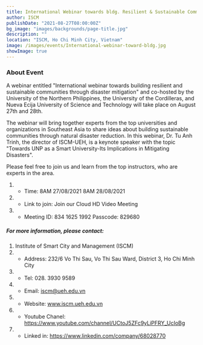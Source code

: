 ```yaml
---
title: International Webinar towards bldg. Resilient & Sustainable Communities through Disaster Mitigation"
author: ISCM
publishDate: "2021-08-27T08:00:00Z"
bg_image: "images/backgrounds/page-title.jpg"
description: ""
location: "ISCM, Ho Chi Minh City, Vietnam"
image: /images/events/International-webinar-toward-bldg.jpg
showImage: true
---
```


### About Event
<!--StartFragment-->

A webinar entitled "International webinar towards building resilient and sustainable communities through disaster mitigation" and co-hosted by the University of the Northern Philippines, the University of the Cordilleras, and Nueva Ecija University of Science and Technology will take place on August 27th and 28th.

The webinar will bring together experts from the top universities and organizations in Southeast Asia to share ideas about building sustainable communities through natural disaster reduction. In this webinar, Dr. Tu Anh Trinh, the director of ISCM-UEH, is a keynote speaker with the topic "Towards UNP as a Smart University-Its Implications in Mitigating Disasters".

Please feel free to join us and learn from the top instructors, who are experts in the area.



1. * Time: 8AM 27/08/2021
8AM 28/08/2021

2. * Link to join: Join our Cloud HD Video Meeting
3. * Meeting ID: 834 1625 1992
Passcode: 829680

##### For more information, please contact:
1. Institute of Smart City and Management (ISCM)
2. * Address: 232/6 Vo Thi Sau, Vo Thi Sau Ward, District 3, Ho Chi Minh City
3. * Tel: 028. 3930 9589
3. * Email: iscm@ueh.edu.vn 
3. * Website: www.iscm.ueh.edu.vn
4. * Youtube Chanel: https://www.youtube.com/channel/UCtoJ5ZFc9yLiPFRY_UcIoBg
5. * Linked in: https://www.linkedin.com/company/68028770


<!--EndFragment-->

